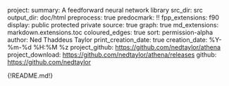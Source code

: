 project:
summary: A feedforward neural network library
src_dir: src
output_dir: doc/html
preprocess: true
predocmark: !!
fpp_extensions: f90
display: public
         protected
         private
source: true
graph: true
md_extensions: markdown.extensions.toc
coloured_edges: true
sort: permission-alpha
author: Ned Thaddeus Taylor
print_creation_date: true
creation_date: %Y-%m-%d %H:%M %z
project_github: https://github.com/nedtaylor/athena
project_download: https://github.com/nedtaylor/athena/releases
github: https://github.com/nedtaylor

{!README.md!}